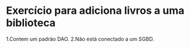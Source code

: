 # Exercício para adiciona livros a uma biblioteca
1.Contem um padrão DAO.
2.Não está conectado a um SGBD.
